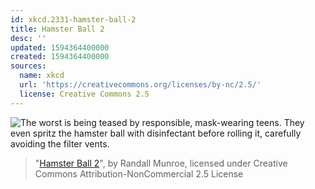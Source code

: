 ```yaml
---
id: xkcd.2331-hamster-ball-2
title: Hamster Ball 2
desc: ''
updated: 1594364400000
created: 1594364400000
sources:
  name: xkcd
  url: 'https://creativecommons.org/licenses/by-nc/2.5/'
  license: Creative Commons 2.5
---
```

![The worst is being teased by responsible, mask-wearing teens. They even spritz the hamster ball with disinfectant before rolling it, carefully avoiding the filter vents.](https://imgs.xkcd.com/comics/hamster_ball_2.png)
> "[Hamster Ball 2](https://xkcd.com/2331/)", by Randall Munroe, licensed under Creative Commons Attribution-NonCommercial 2.5 License
